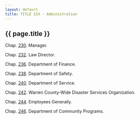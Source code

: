 ```yaml
---
layout: default 
title: TITLE SIX - Administration
---
```


{{ page.title }}
----------------

Chap. [230](16f8dd03.html). Manager.

Chap. [232](1759db86.html). Law Director.

Chap. [236](178335a4.html). Department of Finance.

Chap. [238](17ce66c5.html). Department of Safety.

Chap. [240](18024d6e.html). Department of Service.

Chap. [242](18363241.html). Warren County-Wide Disaster Services
Organization.

Chap. [244](18452daa.html). Employees Generally.

Chap. [246](18834bf0.html). Department of Community Programs.
